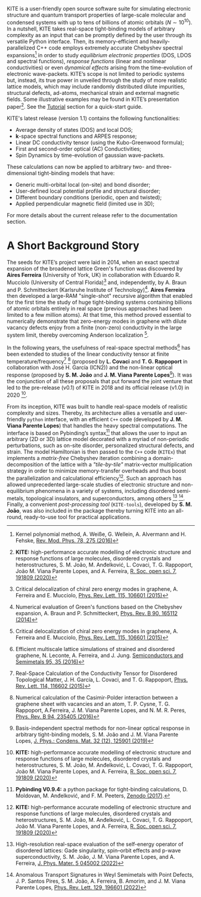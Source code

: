 KITE is a user-friendly open source software suite for simulating electronic structure and quantum transport properties of large-scale molecular and condensed systems with up to tens of billions of atomic orbitals ($N\sim 10^{10}$). 
In a nutshell, KITE takes real-space tight-binding models of arbitrary complexity as an input that can be promptly defined by the user through its versatile Python interface. 
Then, its memory-efficient and heavily-parallelized C++ code employs extremely accurate Chebyshev spectral expansions[^1] in order to study *equilibrium electronic properties* (DOS, LDOS and spectral functions), *response functions* (linear and nonlinear conductivities) or even *dynamical effects* arising from the time-evolution of electronic wave-packets. 
KITE’s scope is not limited to periodic systems but, instead, its true power in unveiled through the study of more realistic lattice models, which may include randomly distributed dilute impurities, structural defects, ad-atoms, mechanical strain and external magnetic fields. Some illustrative examples may be found in KITE’s presentation paper[^2]. See the [Tutorial][tutorial] section for a quick-start guide.

KITE's latest release (version 1.1) contains the following functionalities:

* Average density of states (DOS) and local DOS;
* $\mathbf{k}$-space spectral functions and ARPES response;
* Linear DC conductivity tensor (using the Kubo-Greenwood formula);
* First and second-order optical (AC) Conductivities;
* Spin Dynamics by time-evolution of gaussian wave-packets.

These calculations can now be applied to arbitrary two- and three-dimensional tight-binding models that have:

* Generic multi-orbital local (on-site) and bond disorder;
* User-defined local potential profile and structural disorder;
* Different boundary conditions (periodic, open and twisted);
* Applied perpendicular magnetic field (limited use in 3D);

For more details about the current release refer to the documentation section.

# A Short Background Story

The seeds for KITE’s project were laid in 2014, when an exact spectral expansion of the broadened lattice Green's function was discovered by **Aires Ferreira** (University of York, UK) in collaboration with Eduardo R. Mucciolo (University of Central Florida)[^3] and, independently, by A. Braun and P. Schmitteckert (Karlsruhe Institute of Technology)[^4]. 
**Aires Ferreira** then developed a large-RAM "single-shot" recursive algorithm that enabled for the first time the study of huge tight-binding systems containing billions of atomic orbitals entirely in real space (previous approaches had been limited to a few million atoms). 
At that time, this method proved essential to numerically demonstrate that zero-energy modes in graphene with dilute vacancy defects enjoy from a finite (non-zero) conductivity  in the large system limit, thereby overcoming Anderson localization [^3].

In the following years, the usefulness of real-space spectral methods[^5] has been extended to studies of the linear conductivity tensor at finite temperature/frequency[^6] [^7] (proposed by **L. Covaci** and **T. G. Rappoport** in collaboration with José H. García (ICN2)) and the non-linear optical response (proposed by **S. M. João** and **J. M. Viana Parente Lopes**[^8]). It was the conjunction of all these proposals that put forward the joint venture that led to the pre-release (v0.1) of KITE in 2018  and its official release (v1.0) in 2020 [^2].

From its inception, KITE was built to handle real-space models of realistic complexity and sizes. Thereby, its architecture allies a versatile and user-friendly $\texttt{python}$ interface, with an efficient $\texttt{C++}$ code (developed by **J. M. Viana Parente Lopes**) that handles the heavy spectral computations. The interface is based on Pybinding’s syntax[^9] that allows the user to input an arbitrary (2D or 3D) lattice model decorated with a myriad of non-periodic perturbations, such as on-site disorder, personalized structural defects, and strain. 
The model Hamiltonian is then passed to the $\texttt{C++}$ code ($\texttt{KITEx}$) that implements a *matrix-free* Chebyshev iteration combining a domain-decomposition of the lattice with a *"tile-by-tile"* matrix-vector multiplication strategy in order to minimize memory-transfer overheads and thus boost the parallelization and calculational efficiency[^2]. 
Such an approach has allowed unprecedented large-scale studies of electronic structure and non-equilibrium phenomena in a variety of systems, including disordered semi-metals, topological insulators, and superconductors, among others [^10] [^11]. 
Finally, a convenient *post-processing tool* ($\texttt{KITE-tools}$), developed by **S. M. João**, was also included in the package thereby turning KITE into an all-round, ready-to-use tool for practical applications.

[^1]: Kernel polynomial method, A. Weiße, G. Wellein, A. Alvermann and H. Fehske, [Rev. Mod. Phys. 78, 275 (2016)](https://journals.aps.org/rmp/abstract/10.1103/RevModPhys.78.275)

[^2]: **KITE:** high-performance accurate modelling of electronic structure and response functions of large molecules, disordered crystals and heterostructures, S. M. João, M. Anđelković, L. Covaci, T. G. Rappoport, João M. Viana Parente Lopes, and A. Ferreira, [R. Soc. open sci. 7, 191809 (2020)](https://royalsocietypublishing.org/doi/10.1098/rsos.191809)

[^3]: Critical delocalization of chiral zero energy modes in graphene, A. Ferreira and E. Mucciolo, [Phys. Rev. Lett. 115, 106601 (2015)](https://journals.aps.org/prl/abstract/10.1103/PhysRevLett.115.106601)

[^4]: Numerical evaluation of Green's functions based on the Chebyshev expansion, A. Braun and P. Schmitteckert, [Phys. Rev. B 90, 165112 (2014)](https://journals.aps.org/prb/abstract/10.1103/PhysRevB.90.165112)

[^5]: Efficient multiscale lattice simulations of strained and disordered graphene, N. Leconte, A. Ferreira, and J. Jung. [Semiconductors and Semimetals 95, 35 (2016)](https://www.sciencedirect.com/science/article/abs/pii/S0080878416300047)

[^6]: Real-Space Calculation of the Conductivity Tensor for Disordered Topological Matter, J. H. García, L. Covaci, and T. G. Rappoport, [Phys. Rev. Lett. 114, 116602 (2015)](https://journals.aps.org/prl/abstract/10.1103/PhysRevLett.114.116602)

[^7]: Numerical calculation of the Casimir-Polder interaction between a graphene sheet with vacancies and an atom, T. P. Cysne, T. G. Rappoport, A.Ferreira, J. M. Viana Parente Lopes, and N. M. R. Peres, [Phys. Rev. B 94, 235405 (2016)](https://journals.aps.org/prb/abstract/10.1103/PhysRevB.94.235405)

[^8]: Basis-independent spectral methods for non-linear optical response in arbitrary tight-binding models, S. M. João and J. M. Viana Parente Lopes, [J. Phys.: Condens. Mat. 32 (12), 125901 (2019)](https://iopscience.iop.org/article/10.1088/1361-648X/ab59ec/meta)

[^9]: **Pybinding V0.9.4:** a python package for tight-binding calculations, D. Moldovan, M. Anđelković, and F. M. Peeters, [Zenodo (2017)](doi:10.5281/zenodo.826942).

[^10]: High-resolution real-space evaluation of the self-energy operator of disordered lattices: Gade singularity, spin–orbit effects and p-wave superconductivity, S. M. João, J. M. Viana Parente Lopes, and A. Ferreira, [J. Phys. Mater. 5 045002 (2022)](https://doi.org/10.1088/2515-7639/ac91f9)

[^11]: Anomalous Transport Signatures in Weyl Semimetals with Point Defects, J. P. Santos Pires, S. M. João, A. Ferreira, B. Amorim, and J. M. Viana Parente Lopes, [Phys. Rev. Lett. 129, 196601 (2022)](https://doi.org/10.1103/PhysRevLett.129.196601)

[tutorial]: ../documentation/index.md
